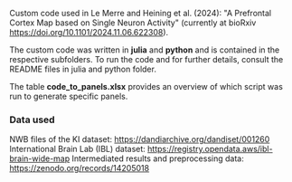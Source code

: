 Custom code used in Le Merre and Heining et al. (2024): "A Prefrontal Cortex Map based on Single Neuron Activity" (currently at bioRxiv https://doi.org/10.1101/2024.11.06.622308).

The custom code was written in **julia** and **python** and is contained in the respective subfolders. 
To run the code and for further details, consult the README files in julia and python folder.

The table **code_to_panels.xlsx** provides an overview of which script was run to generate specific panels.


### Data used
NWB files of the KI dataset: https://dandiarchive.org/dandiset/001260
International Brain Lab (IBL) dataset: https://registry.opendata.aws/ibl-brain-wide-map
Intermediated results and preprocessing data: https://zenodo.org/records/14205018
